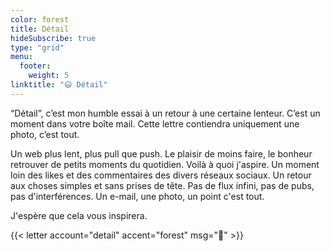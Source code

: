 ```yaml
---
color: forest
title: Détail
hideSubscribe: true
type: "grid"
menu:
  footer:
    weight: 5
linktitle: "😃 Détail"
---
```


“Détail”, c’est mon humble essai à un retour à une certaine lenteur. C’est un moment dans votre boîte mail. Cette lettre contiendra uniquement une photo, c’est tout.

Un web plus lent, plus pull que push. Le plaisir de moins faire, le bonheur retrouver de petits moments du quotidien. Voilà à quoi j'aspire. Un moment loin des likes et des commentaires des divers réseaux sociaux. Un retour aux choses simples et sans prises de tête. Pas de flux infini, pas de pubs, pas d'interférences. Un e-mail, une photo, un point c'est tout.

J'espère que cela vous inspirera.

{{< letter account="detail" accent="forest" msg="👀" >}}

